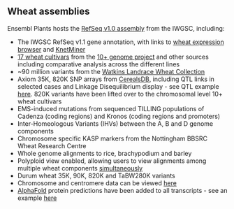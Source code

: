 ## Wheat assemblies

Ensembl Plants hosts the [RefSeq v1.0 assembly](http://plants.ensembl.org/Wheat) from the IWGSC, including:

- The IWGSC RefSeq v1.1 gene annotation, with links to [wheat expression browser](http://www.wheat-expression.com) and [KnetMiner](https://app.knetminer.com/resources/plants-lite/)
- [17 wheat cultivars](/Triticum_aestivum/Info/Strains?db=core) from the [10+ genome project](http://www.10wheatgenomes.com) and other sources including comparative analysis across the different lines
- ~90 million variants from the [Watkins Landrace Wheat Collection](https://www.jic.ac.uk/blog/the-a-e-watkins-landrace-collection-of-bread-wheat-who-was-ae-watkins/)
- Axiom 35K, 820K SNP arrays from [CerealsDB](https://www.cerealsdb.uk.net/cerealgenomics/CerealsDB/index.php), including QTL links in selected cases and Linkage Disequilibrium display - see QTL example [here](https://plants.ensembl.org/Triticum_aestivum/Variation/Explore?r=5A:438266461-438267461;v=BA00617086;vdb=variation;vf=264386). 820K variants have been lifted over to the chromosomal level 10+ wheat cultivars
- EMS-induced mutations from sequenced TILLING populations of Cadenza (coding regions) and Kronos (coding regions and promoters)
- Inter-Homeologous Variants (IHVs) between the A, B and D genome components
- Chromosome specific KASP markers from the Nottingham BBSRC Wheat Research Centre
- Whole genome alignments to rice, brachypodium and barley
- Polyploid view enabled, allowing users to view alignments among multiple wheat components [simultaneously](http://plants.ensembl.org/Triticum_aestivum/Location/MultiPolyploid?db=core;g=TraesCS3D02G273600;r=3D:379535906-379539827;r1=3B:495135630-495139551:1;r2=3A:503751489-503755410:1;s1=Triticum_aestivum--3B;s2=Triticum_aestivum--3A)
- Durum wheat 35K, 90K, 820K and TaBW280K variants
- Chromosome and centromere data can be viewed [here](/Triticum_aestivum/Location/Genome)
- [AlphaFold](https://alphafold.ebi.ac.uk/) protein predictions have been added to all transcripts - see an example [here](http://plants.ensembl.org/Triticum_aestivum/Transcript/AFDB?db=core;g=TraesCS3D02G273600;r=3D:379535906-379539827;t=TraesCS3D02G273600.1)
